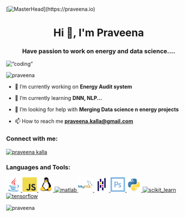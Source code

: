 [![MasterHead]([https://i.pinimg.com/originals/6b/fb/cc/6bfbccdeee668c91d1427aeba0217431.gif](https://i.pinimg.com/originals/3f/81/09/3f8109af399a22a6a537cf513388a517.gif))](https://praveena.io)
<h1 align="center">Hi 👋, I'm Praveena</h1>
<h3 align="center">Have passion to work on energy and data science....</h3>
<img align=”right” alt=”coding” width=”400” src=https://www.google.com/imgres?imgurl=https%3A%2F%2Fwww.creativefabrica.com%2Fwp-content%2Fuploads%2F2020%2F12%2F09%2F1607500149%2FGirl-coder-580x386.jpg&imgrefurl=https%3A%2F%2Fwww.creativefabrica.com%2Fproduct%2Fgirl-coder-5%2F&tbnid=_ve4RGpn2V30iM&vet=12ahUKEwig6PSy8PX5AhXTRGwGHeVFA1EQxiAoCnoECAAQMw..i&docid=aS3DD6msHmkc5M&w=580&h=386&itg=1&q=girl%20coding%20animated%20gif&hl=en&ved=2ahUKEwig6PSy8PX5AhXTRGwGHeVFA1EQxiAoCnoECAAQMw#imgrc=_ve4RGpn2V30iM&imgdii=qxKp-qMrimMqoM”>

<p align="left"> <img src="https://komarev.com/ghpvc/?username=praveena&label=Profile%20views&color=0e75b6&style=flat" alt="praveena" /> </p>

- 🔭 I’m currently working on **Energy Audit system**

- 🌱 I’m currently learning **DNN, NLP...**

- 🤝 I’m looking for help with **Merging Data science n energy projects**

- 📫 How to reach me **praveena.kalla@gmail.com**

<h3 align="left">Connect with me:</h3>
<p align="left">
<a href="https://linkedin.com/in/praveena kalla" target="blank"><img align="center" src="https://raw.githubusercontent.com/rahuldkjain/github-profile-readme-generator/master/src/images/icons/Social/linked-in-alt.svg" alt="praveena kalla" height="30" width="40" /></a>
</p>

<h3 align="left">Languages and Tools:</h3>
<p align="left"> <a href="https://www.java.com" target="_blank" rel="noreferrer"> <img src="https://raw.githubusercontent.com/devicons/devicon/master/icons/java/java-original.svg" alt="java" width="40" height="40"/> </a> <a href="https://developer.mozilla.org/en-US/docs/Web/JavaScript" target="_blank" rel="noreferrer"> <img src="https://raw.githubusercontent.com/devicons/devicon/master/icons/javascript/javascript-original.svg" alt="javascript" width="40" height="40"/> </a> <a href="https://www.linux.org/" target="_blank" rel="noreferrer"> <img src="https://raw.githubusercontent.com/devicons/devicon/master/icons/linux/linux-original.svg" alt="linux" width="40" height="40"/> </a> <a href="https://www.mathworks.com/" target="_blank" rel="noreferrer"> <img src="https://upload.wikimedia.org/wikipedia/commons/2/21/Matlab_Logo.png" alt="matlab" width="40" height="40"/> </a> <a href="https://www.mysql.com/" target="_blank" rel="noreferrer"> <img src="https://raw.githubusercontent.com/devicons/devicon/master/icons/mysql/mysql-original-wordmark.svg" alt="mysql" width="40" height="40"/> </a> <a href="https://pandas.pydata.org/" target="_blank" rel="noreferrer"> <img src="https://raw.githubusercontent.com/devicons/devicon/2ae2a900d2f041da66e950e4d48052658d850630/icons/pandas/pandas-original.svg" alt="pandas" width="40" height="40"/> </a> <a href="https://www.photoshop.com/en" target="_blank" rel="noreferrer"> <img src="https://raw.githubusercontent.com/devicons/devicon/master/icons/photoshop/photoshop-line.svg" alt="photoshop" width="40" height="40"/> </a> <a href="https://www.python.org" target="_blank" rel="noreferrer"> <img src="https://raw.githubusercontent.com/devicons/devicon/master/icons/python/python-original.svg" alt="python" width="40" height="40"/> </a> <a href="https://scikit-learn.org/" target="_blank" rel="noreferrer"> <img src="https://upload.wikimedia.org/wikipedia/commons/0/05/Scikit_learn_logo_small.svg" alt="scikit_learn" width="40" height="40"/> </a> <a href="https://www.tensorflow.org" target="_blank" rel="noreferrer"> <img src="https://www.vectorlogo.zone/logos/tensorflow/tensorflow-icon.svg" alt="tensorflow" width="40" height="40"/> </a> </p>

<p><img align="center" src="https://github-readme-stats.vercel.app/api/top-langs?username=praveena&show_icons=true&locale=en&layout=compact" alt="praveena" /></p>
